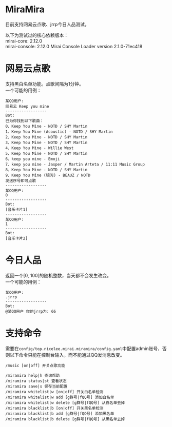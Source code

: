 # MiraMira
目前支持网易云点歌、jrrp今日人品测试。  

以下为测试过的核心依赖版本：  
mirai-core: 2.12.0    
mirai-console: 2.12.0
Mirai Console Loader version 2.1.0-71ec418

# 网易云点歌  
支持黑白名单功能。点歌间隔为1分钟。    
一个可能的用例：  
```
某QQ用户:
网易云 Keep you mine
------------------
Bot: 
已为你找到以下歌曲：
0、Keep You Mine - NOTD / SHY Martin
1、Keep You Mine (Acoustic) - NOTD / SHY Martin
2、Keep You Mine - NOTD / SHY Martin
3、Keep You Mine - NOTD / SHY Martin
4、Keep You Mine - Willie West
5、Keep You Mine - NOTD / SHY Martin
6、keep you mine - Emoji
7、keep you mine - Jasper / Martin Arteta / 11:11 Music Group
8、Keep You Mine - NOTD / SHY Martin
9、Keep You Mine (银河) - BEAUZ / NOTD
发送序号即可点歌
------------------
某QQ用户:
0
------------------
Bot: 
[音乐卡片1]
------------------
某QQ用户:
1
------------------
Bot: 
[音乐卡片2]
```

# 今日人品  
返回一个[0, 100]的随机整数，当天都不会发生改变。  
一个可能的用例：  
```
某QQ用户:
.jrrp
------------------
Bot: 
@某QQ用户 你的jrrp为: 66
```

# 支持命令  
需要在`config/top.nicelee.mirai.miramira/config.yaml`中配置admin账号，否则以下命令只能在控制台输入，而不能通过QQ发消息改变。  
```
/music [on|off] 开关点歌功能

/miramira help|h 查询帮助
/miramira status|st 查看状态
/miramira save|s 保存当前配置
/miramira whitelist|w [on|off] 开关白名单检测
/miramira whitelist|w add [g群号|fQQ号] 添加白名单
/miramira whitelist|w delete [g群号|fQQ号] 从白名单去掉
/miramira blacklist|b [on|off] 开关黑名单检测
/miramira blacklist|b add [g群号|fQQ号] 添加黑名单
/miramira blacklist|b delete [g群号|fQQ号] 从黑名单去掉
```
